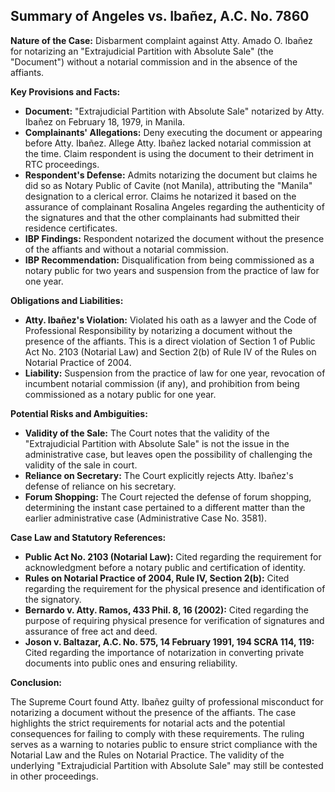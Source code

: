 ## Summary of Angeles vs. Ibañez, A.C. No. 7860

**Nature of the Case:** Disbarment complaint against Atty. Amado O. Ibañez for notarizing an "Extrajudicial Partition with Absolute Sale" (the "Document") without a notarial commission and in the absence of the affiants.

**Key Provisions and Facts:**

*   **Document:** "Extrajudicial Partition with Absolute Sale" notarized by Atty. Ibañez on February 18, 1979, in Manila.
*   **Complainants' Allegations:** Deny executing the document or appearing before Atty. Ibañez. Allege Atty. Ibañez lacked notarial commission at the time. Claim respondent is using the document to their detriment in RTC proceedings.
*   **Respondent's Defense:** Admits notarizing the document but claims he did so as Notary Public of Cavite (not Manila), attributing the "Manila" designation to a clerical error. Claims he notarized it based on the assurance of complainant Rosalina Angeles regarding the authenticity of the signatures and that the other complainants had submitted their residence certificates.
*   **IBP Findings:** Respondent notarized the document without the presence of the affiants and without a notarial commission.
*   **IBP Recommendation:** Disqualification from being commissioned as a notary public for two years and suspension from the practice of law for one year.

**Obligations and Liabilities:**

*   **Atty. Ibañez's Violation:** Violated his oath as a lawyer and the Code of Professional Responsibility by notarizing a document without the presence of the affiants.  This is a direct violation of Section 1 of Public Act No. 2103 (Notarial Law) and Section 2(b) of Rule IV of the Rules on Notarial Practice of 2004.
*   **Liability:** Suspension from the practice of law for one year, revocation of incumbent notarial commission (if any), and prohibition from being commissioned as a notary public for one year.

**Potential Risks and Ambiguities:**

*   **Validity of the Sale:** The Court notes that the validity of the "Extrajudicial Partition with Absolute Sale" is not the issue in the administrative case, but leaves open the possibility of challenging the validity of the sale in court.
*   **Reliance on Secretary:** The Court explicitly rejects Atty. Ibañez's defense of reliance on his secretary.
*   **Forum Shopping:** The Court rejected the defense of forum shopping, determining the instant case pertained to a different matter than the earlier administrative case (Administrative Case No. 3581).

**Case Law and Statutory References:**

*   **Public Act No. 2103 (Notarial Law):**  Cited regarding the requirement for acknowledgment before a notary public and certification of identity.
*   **Rules on Notarial Practice of 2004, Rule IV, Section 2(b):** Cited regarding the requirement for the physical presence and identification of the signatory.
*   **Bernardo v. Atty. Ramos, 433 Phil. 8, 16 (2002):** Cited regarding the purpose of requiring physical presence for verification of signatures and assurance of free act and deed.
*   **Joson v. Baltazar, A.C. No. 575, 14 February 1991, 194 SCRA 114, 119:** Cited regarding the importance of notarization in converting private documents into public ones and ensuring reliability.

**Conclusion:**

The Supreme Court found Atty. Ibañez guilty of professional misconduct for notarizing a document without the presence of the affiants. The case highlights the strict requirements for notarial acts and the potential consequences for failing to comply with these requirements. The ruling serves as a warning to notaries public to ensure strict compliance with the Notarial Law and the Rules on Notarial Practice. The validity of the underlying "Extrajudicial Partition with Absolute Sale" may still be contested in other proceedings.
